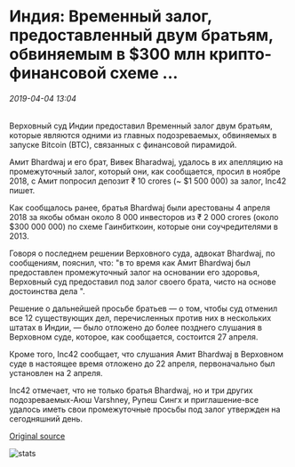 # Индия: Временный залог, предоставленный двум братьям, обвиняемым в $300 млн крипто-финансовой схеме ...

###### 2019-04-04 13:04

Верховный суд Индии предоставил Временный залог двум братьям, которые являются одними из главных подозреваемых, обвиняемых в запуске Bitcoin (BTC), связанных с финансовой пирамидой.

Амит Bhardwaj и его брат, Вивек Bharadwaj, удалось в их апелляцию на промежуточный залог, который они, как сообщается, просил в ноябре 2018, с Амит попросил депозит ₹ 10 crores (~ $1 500 000) за залог, Inc42 пишет.

Как сообщалось ранее, братья Bhardwaj были арестованы 4 апреля 2018 за якобы обман около 8 000 инвесторов из ₹ 2 000 crores (около $300 000 000) по схеме Гаинбиткоин, которые они соучредителями в 2013.

Говоря о последнем решении Верховного суда, адвокат Bhardwaj, по сообщениям, пояснил, что: "в то время как Амит Bhardwaj был предоставлен промежуточный залог на основании его здоровья, Верховный суд предоставил под залог своего брата, чисто на основе достоинства дела ".

Решение о дальнейшей просьбе братьев — о том, чтобы суд отменил все 12 существующих дел, перечисленных против них в нескольких штатах в Индии, — было отложено до более позднего слушания в Верховном суде, которое, как сообщается, состоится 27 апреля.

Кроме того, Inc42 сообщает, что слушания Амит Bhardwaj в Верховном суде в настоящее время отложено до 22 апреля, первоначально был установлен на 2 апреля.

Inc42 отмечает, что не только братья Bhardwaj, но и три других подозреваемых-Аюш Varshney, Рупеш Сингх и приглашение-все удалось иметь свои промежуточные просьбы под залог утвержден на сегодняшний день.

[Original source](https://cointelegraph.com/news/india-interim-bail-granted-to-two-brothers-accused-in-300-mln-crypto-ponzi-scheme)

![stats](https://c.statcounter.com/11760860/0/a89fa40b/1/ "stats")